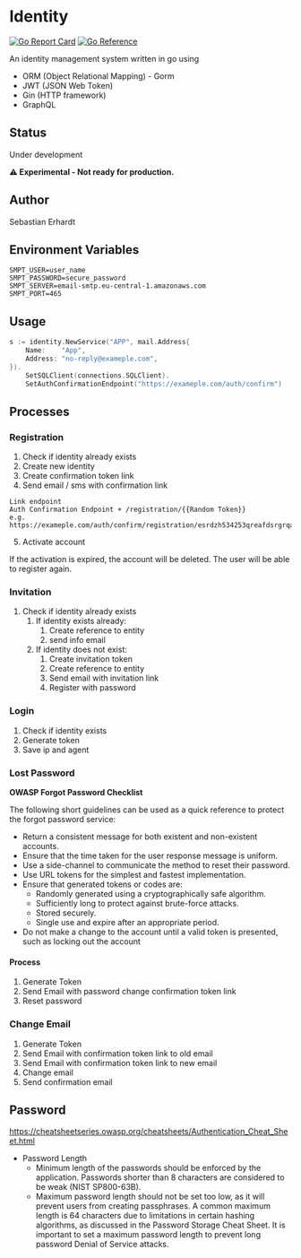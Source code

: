 # Identity

[![Go Report Card](https://goreportcard.com/badge/github.com/SbstnErhrdt/identity)](https://goreportcard.com/badge/github.com/SbstnErhrdt/identity)
[![Go Reference](https://pkg.go.dev/badge/github.com/SbstnErhrdt/identity.svg)](https://pkg.go.dev/github.com/SbstnErhrdt/identity)


An identity management system written in go using

* ORM (Object Relational Mapping) - Gorm
* JWT (JSON Web Token)
* Gin (HTTP framework)
* GraphQL

## Status

Under development

**⚠️ Experimental - Not ready for production.**

## Author

Sebastian Erhardt

## Environment Variables
```
SMPT_USER=user_name
SMPT_PASSWORD=secure_password
SMPT_SERVER=email-smtp.eu-central-1.amazonaws.com
SMPT_PORT=465
```

## Usage

```go
s := identity.NewService("APP", mail.Address{
    Name:    "App",
    Address: "no-reply@exameple.com",
}).
    SetSQLClient(connections.SQLClient).
    SetAuthConfirmationEndpoint("https://exameple.com/auth/confirm")
```

## Processes

### Registration

1. Check if identity already exists
2. Create new identity
3. Create confirmation token link
4. Send email / sms with confirmation link

```
Link endpoint 
Auth Confirmation Endpoint + /registration/{{Random Token}}
e.g. 
https://exameple.com/auth/confirm/registration/esrdzh534253qreafdsrgrqafeaar
```
5. Activate account

If the activation is expired, the account will be deleted.
The user will be able to register again.
### Invitation

1. Check if identity already exists
   1. If identity exists already:
      1. Create reference to entity
      2. send info email
   2. If identity does not exist:
      1. Create invitation token
      2. Create reference to entity
      3. Send email with invitation link
      4. Register with password

### Login

1. Check if identity exists
2. Generate token
3. Save ip and agent

### Lost Password

**OWASP Forgot Password Checklist**

The following short guidelines can be used as a quick reference to protect the forgot password service:

* Return a consistent message for both existent and non-existent accounts.
* Ensure that the time taken for the user response message is uniform.
* Use a side-channel to communicate the method to reset their password.
* Use URL tokens for the simplest and fastest implementation.
* Ensure that generated tokens or codes are:
  * Randomly generated using a cryptographically safe algorithm.
  * Sufficiently long to protect against brute-force attacks.
  * Stored securely.
  * Single use and expire after an appropriate period.
* Do not make a change to the account until a valid token is presented, such as locking out the account


#### Process
1. Generate Token
2. Send Email with password change confirmation token link
3. Reset password

### Change Email

1. Generate Token
2. Send Email with confirmation token link to old email
3. Send Email with confirmation token link to new email
4. Change email
5. Send confirmation email


## Password

https://cheatsheetseries.owasp.org/cheatsheets/Authentication_Cheat_Sheet.html

* Password Length
  * Minimum length of the passwords should be enforced by the application. Passwords shorter than 8 characters are considered to be weak (NIST SP800-63B).
  * Maximum password length should not be set too low, as it will prevent users from creating passphrases. A common maximum length is 64 characters due to limitations in certain hashing algorithms, as discussed in the Password Storage Cheat Sheet. It is important to set a maximum password length to prevent long password Denial of Service attacks.